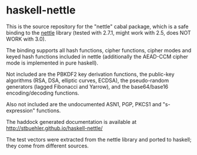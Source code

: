 # haskell-nettle

This is the source repository for the "nettle" cabal package, which is a safe binding to the [nettle](http://www.lysator.liu.se/~nisse/nettle/nettle.html) library (tested with 2.7.1, might work with 2.5, does NOT WORK with 3.0).

The binding supports all hash functions, cipher functions, cipher modes and keyed hash functions included in nettle (additionally the AEAD-CCM cipher mode is implemented in pure haskell).

Not included are the PBKDF2 key derivation functions, the public-key algorithms (RSA, DSA, elliptic curves, ECDSA), the pseudo-random generators (lagged Fibonacci and Yarrow), and the base64/base16 encoding/decoding functions.

Also not included are the undocumented ASN1, PGP, PKCS1 and "s-expression" functions.

The haddock generated documentation is available at http://stbuehler.github.io/haskell-nettle/

The test vectors were extracted from the nettle library and ported to haskell; they come from different sources.
